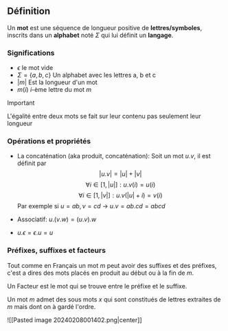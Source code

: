 ## Définition 

Un **mot** est une séquence de longueur positive de **lettres/symboles**, inscrits   dans un **alphabet** noté $\Sigma$ qui lui définit un **langage**.

### Significations 
- $\epsilon$ le mot vide
- $\Sigma = \{a,b,c\}$ Un alphabet avec les lettres a, b et c
- $|m|$ Est la longueur d'un mot
- $m(i)$ $i$-ème lettre du mot $m$

> [!IMPORTANT]
> L'égalité entre deux mots se fait sur leur contenu pas seulement leur longueur

### Opérations et propriétés 

- La concaténation (aka produit, concaténation): Soit un mot $u.v$, il est définit par 
$$|u.v| = |u| + |v|$$
$$\forall i \in [1,|u|]: u.v(i) = u(i)$$
$$\forall i \in [1,|v|]: u.v(|u| + i) = v(i)$$
Par exemple si $u = ab, v = cd$ -> $u.v = ab.cd = abcd$

- Associatif: $u.(v.w) = (u.v).w$
- $u.\epsilon = \epsilon.u = u$

### Préfixes, suffixes et facteurs 

Tout comme en Français un mot $m$ peut avoir des suffixes et des préfixes, c'est a dires des mots placés en produit au début ou à la fin de $m$. 

Un Facteur est le mot qui se trouve entre le préfixe et le suffixe.

Un mot $m$ admet des sous mots $x$ qui sont constitués de lettres extraites de $m$ mais dont on à gardé l'ordre.   

![[Pasted image 20240208001402.png|center]] 